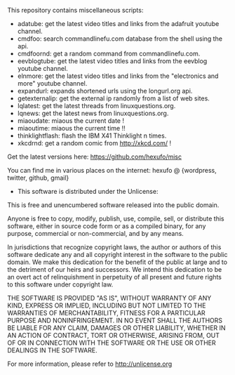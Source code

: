 This repository contains miscellaneous scripts:

- adatube: get the latest video titles and links from the
  adafruit youtube channel.
- cmdfoo: search commandlinefu.com database from the shell using the api.
- cmdfoornd: get a random command from commandlinefu.com.
- eevblogtube: get the latest video titles and links from the
  eevblog youtube channel.
- elnmore: get the latest video titles and links from the
  "electronics and more" youtube channel.
- expandurl: expands shortened urls using the longurl.org api.
- getexternalip: get the external ip randomly from a list of web sites.
- lqlatest: get the latest threads from linuxquestions.org.
- lqnews: get the latest news from linuxquestions.org.
- miaoudate: miaous the current date !
- miaoutime: miaous the current time !!
- thinklightflash: flash the IBM X41 Thinklight n times.
- xkcdrnd: get a random comic from http://xkcd.com/ !

Get the latest versions here:
https://github.com/hexufo/misc

You can find me in various places on the internet:
hexufo @ {wordpress, twitter, github, gmail}

- This software is distributed under the Unlicense:

This is free and unencumbered software released into the public domain.

Anyone is free to copy, modify, publish, use, compile, sell, or
distribute this software, either in source code form or as a compiled
binary, for any purpose, commercial or non-commercial, and by any
means.

In jurisdictions that recognize copyright laws, the author or authors
of this software dedicate any and all copyright interest in the
software to the public domain. We make this dedication for the benefit
of the public at large and to the detriment of our heirs and
successors. We intend this dedication to be an overt act of
relinquishment in perpetuity of all present and future rights to this
software under copyright law.

THE SOFTWARE IS PROVIDED "AS IS", WITHOUT WARRANTY OF ANY KIND,
EXPRESS OR IMPLIED, INCLUDING BUT NOT LIMITED TO THE WARRANTIES OF
MERCHANTABILITY, FITNESS FOR A PARTICULAR PURPOSE AND NONINFRINGEMENT.
IN NO EVENT SHALL THE AUTHORS BE LIABLE FOR ANY CLAIM, DAMAGES OR
OTHER LIABILITY, WHETHER IN AN ACTION OF CONTRACT, TORT OR OTHERWISE,
ARISING FROM, OUT OF OR IN CONNECTION WITH THE SOFTWARE OR THE USE OR
OTHER DEALINGS IN THE SOFTWARE.

For more information, please refer to <http://unlicense.org>
